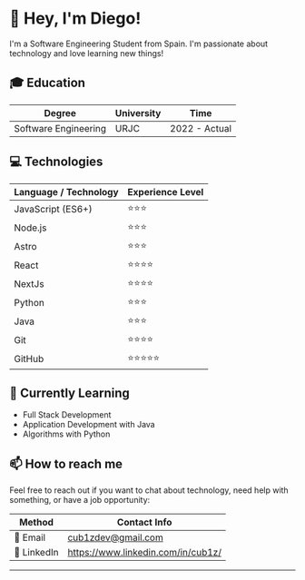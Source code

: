 # 👋 Hey, I'm Diego!

I'm a Software Engineering Student from Spain. I'm passionate about technology and love learning new things!

## 🎓 Education
| Degree               | University | Time          |
| -------------------- | ---------- | ------------- |
| Software Engineering | URJC       | 2022 - Actual |

## 💻 Technologies
| Language / Technology | Experience Level |
| -------------------   | ---------------- |
| JavaScript (ES6+)     | ⭐⭐⭐          |
| Node.js               | ⭐⭐⭐          |
| Astro                 | ⭐⭐⭐          |
| React                 | ⭐⭐⭐⭐       |
| NextJs                | ⭐⭐⭐⭐       |
| Python                | ⭐⭐⭐          |
| Java                  | ⭐⭐⭐          |
| Git                   | ⭐⭐⭐⭐       |
| GitHub                | ⭐⭐⭐⭐⭐     |

## 🌱 Currently Learning
- Full Stack Development
- Application Development with Java
- Algorithms with Python

## 📫 How to reach me

Feel free to reach out if you want to chat about technology, need help with something, or have a job opportunity:

| Method          | Contact Info                               |
| --------        | ------------------------------------------ |
| 📧 Email        | cub1zdev@gmail.com |
| 💼 LinkedIn     | https://www.linkedin.com/in/cub1z/ |

----

